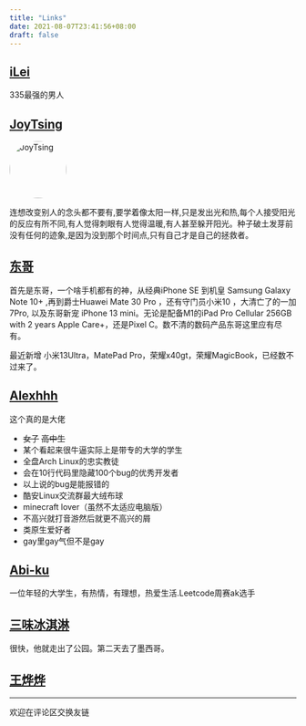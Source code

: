 ```yaml
---
title: "Links"
date: 2021-08-07T23:41:56+08:00
draft: false
---
```

## **[iLei](https://jiangxavier.github.io/)**

335最强的男人

## **[JoyTsing](https://joytsing.github.io/)**

<img src="https://joytsing.github.io/medias/avatars/touxiang2.jpg" alt="JoyTsing" width="100px" height="100px" style="border-radius: 50%;">


连想改变别人的念头都不要有,要学着像太阳一样,只是发出光和热,每个人接受阳光的反应有所不同,有人觉得刺眼有人觉得温暖,有人甚至躲开阳光。种子破土发芽前没有任何的迹象,是因为没到那个时间点,只有自己才是自己的拯救者。


## **[东哥](https://minatoxeon.github.io/)**

首先是东哥，一个啥手机都有的神，从经典iPhone SE 到机皇 Samsung Galaxy Note 10+ ,再到爵士Huawei Mate 30 Pro ，还有守门员小米10 ，大清亡了的一加7Pro, 以及东哥新宠 iPhone 13 mini。无论是配备M1的iPad Pro Cellular 256GB with 2 years Apple Care+，还是Pixel C。数不清的数码产品东哥这里应有尽有。

最近新增 小米13Ultra，MatePad Pro，荣耀x40gt，荣耀MagicBook，已经数不过来了。



## **[Alexhhh](https://aleksana.moe/)**

这个真的是大佬

- ~~女子~~ ~~高中生~~
- 某个看起来很牛逼实际上是带专的大学的学生
- 全盘Arch Linux的忠实教徒
- 会在10行代码里隐藏100个bug的优秀开发者
- 以上说的bug是能报错的
- 酷安Linux交流群最大绒布球
- minecraft lover（虽然不太适应电脑版）
- 不高兴就打音游然后就更不高兴的屑
- 类原生爱好者
- gay里gay气但不是gay

  
## **[Abi-ku](https://blog.abi-ku.com/)**

一位年轻的大学生，有热情，有理想，热爱生活.Leetcode周赛ak选手


## **[三味冰淇淋](http://harlequinicecream.com)**

很快，他就走出了公园。第二天去了墨西哥。

## **[王烨烨](https://wangyeye.top/)**

------
欢迎在评论区交换友链
